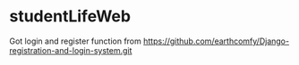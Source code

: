 # studentLifeWeb
Got login and register function from https://github.com/earthcomfy/Django-registration-and-login-system.git
